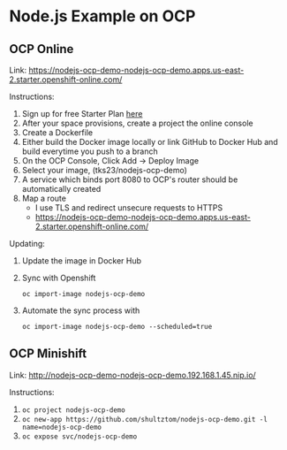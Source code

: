 # Node.js Example on OCP

## OCP Online

Link: https://nodejs-ocp-demo-nodejs-ocp-demo.apps.us-east-2.starter.openshift-online.com/

Instructions:

1. Sign up for free Starter Plan [here](https://www.openshift.com/products/pricing/)
2. After your space provisions, create a project the online console
3. Create a Dockerfile
4. Either build the Docker image locally or link GitHub to Docker Hub and build everytime you push to a branch
5. On the OCP Console, Click Add -> Deploy Image
6. Select your image, (tks23/nodejs-ocp-demo)
7. A service which binds port 8080 to OCP's router should be automatically created
8. Map a route
   - I use TLS and redirect unsecure requests to HTTPS
   - https://nodejs-ocp-demo-nodejs-ocp-demo.apps.us-east-2.starter.openshift-online.com/

Updating:

1. Update the image in Docker Hub
2. Sync with Openshift

   `oc import-image nodejs-ocp-demo`

3. Automate the sync process with

   `oc import-image nodejs-ocp-demo --scheduled=true`

## OCP Minishift

Link: http://nodejs-ocp-demo-nodejs-ocp-demo.192.168.1.45.nip.io/

Instructions:

1. `oc project nodejs-ocp-demo`
2. `oc new-app https://github.com/shultztom/nodejs-ocp-demo.git -l name=nodejs-ocp-demo`
3. `oc expose svc/nodejs-ocp-demo`
